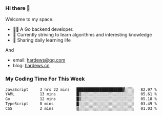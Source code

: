 ### Hi there 👋
Welcome to my space.

- 👨‍🦲 A Go backend developer. 
- 📕 Currently striving to learn algorithms and interesting knowledge
- 💪 Sharing daily learning life

And
- email: hardews@qq.com
- blog: [hardews.cn](hardews.cn)

### My Coding Time For This Week
<!--START_SECTION:waka-->

```txt
JavaScript     3 hrs 22 mins   ████████████████████▓░░░░   82.97 %
YAML           13 mins         █▒░░░░░░░░░░░░░░░░░░░░░░░   05.61 %
Go             12 mins         █▒░░░░░░░░░░░░░░░░░░░░░░░   05.18 %
TypeScript     8 mins          █░░░░░░░░░░░░░░░░░░░░░░░░   03.49 %
CSS            2 mins          ▒░░░░░░░░░░░░░░░░░░░░░░░░   01.03 %
```

<!--END_SECTION:waka-->

<!--
**Hardews/Hardews** is a ✨ _special_ ✨ repository because its `README.md` (this file) appears on your GitHub profile.

Here are some ideas to get you started:

- 🔭 I’m currently working on ...
- 🌱 I’m currently learning ...
- 👯 I’m looking to collaborate on ...
- 🤔 I’m looking for help with ...
- 💬 Ask me about ...
- 📫 How to reach me: ...
- 😄 Pronouns: ...
- ⚡ Fun fact: ...
-->
